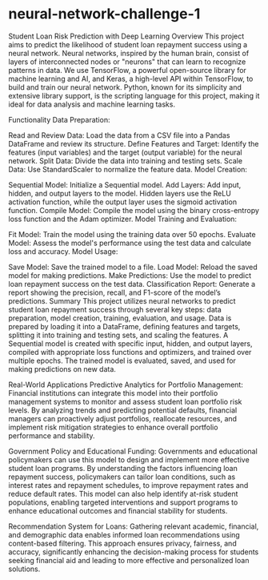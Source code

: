 # neural-network-challenge-1
Student Loan Risk Prediction with Deep Learning
Overview
This project aims to predict the likelihood of student loan repayment success using a neural network. Neural networks, inspired by the human brain, consist of layers of interconnected nodes or "neurons" that can learn to recognize patterns in data. We use TensorFlow, a powerful open-source library for machine learning and AI, and Keras, a high-level API within TensorFlow, to build and train our neural network. Python, known for its simplicity and extensive library support, is the scripting language for this project, making it ideal for data analysis and machine learning tasks.

Functionality
Data Preparation:

Read and Review Data: Load the data from a CSV file into a Pandas DataFrame and review its structure.
Define Features and Target: Identify the features (input variables) and the target (output variable) for the neural network.
Split Data: Divide the data into training and testing sets.
Scale Data: Use StandardScaler to normalize the feature data.
Model Creation:

Sequential Model: Initialize a Sequential model.
Add Layers: Add input, hidden, and output layers to the model. Hidden layers use the ReLU activation function, while the output layer uses the sigmoid activation function.
Compile Model: Compile the model using the binary cross-entropy loss function and the Adam optimizer.
Model Training and Evaluation:

Fit Model: Train the model using the training data over 50 epochs.
Evaluate Model: Assess the model's performance using the test data and calculate loss and accuracy.
Model Usage:

Save Model: Save the trained model to a file.
Load Model: Reload the saved model for making predictions.
Make Predictions: Use the model to predict loan repayment success on the test data.
Classification Report: Generate a report showing the precision, recall, and F1-score of the model’s predictions.
Summary
This project utilizes neural networks to predict student loan repayment success through several key steps: data preparation, model creation, training, evaluation, and usage. Data is prepared by loading it into a DataFrame, defining features and targets, splitting it into training and testing sets, and scaling the features. A Sequential model is created with specific input, hidden, and output layers, compiled with appropriate loss functions and optimizers, and trained over multiple epochs. The trained model is evaluated, saved, and used for making predictions on new data.

Real-World Applications
Predictive Analytics for Portfolio Management: Financial institutions can integrate this model into their portfolio management systems to monitor and assess student loan portfolio risk levels. By analyzing trends and predicting potential defaults, financial managers can proactively adjust portfolios, reallocate resources, and implement risk mitigation strategies to enhance overall portfolio performance and stability.

Government Policy and Educational Funding: Governments and educational policymakers can use this model to design and implement more effective student loan programs. By understanding the factors influencing loan repayment success, policymakers can tailor loan conditions, such as interest rates and repayment schedules, to improve repayment rates and reduce default rates. This model can also help identify at-risk student populations, enabling targeted interventions and support programs to enhance educational outcomes and financial stability for students.

Recommendation System for Loans: Gathering relevant academic, financial, and demographic data enables informed loan recommendations using content-based filtering. This approach ensures privacy, fairness, and accuracy, significantly enhancing the decision-making process for students seeking financial aid and leading to more effective and personalized loan solutions.
